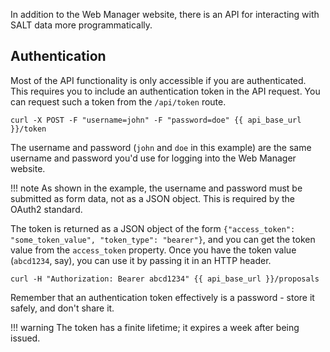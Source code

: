 In addition to the Web Manager website, there is an API for interacting with SALT data more programmatically.

## Authentication

Most of the API functionality is only accessible if you are authenticated. This requires you to include an authentication token in the API request. You can request such a token from the `/api/token` route.

```shell
curl -X POST -F "username=john" -F "password=doe" {{ api_base_url }}/token
```

The username and password (`john` and `doe` in this example) are the same username and password you'd use for logging into the Web Manager website.

!!! note
    As shown in the example, the username and password must be submitted as form data, not as a JSON object. This is required by the OAuth2 standard.

The token is returned as a JSON object of the form `{"access_token": "some_token_value", "token_type": "bearer"}`, and you can get the token value from the `access_token` property. Once you have the token value (`abcd1234`, say), you can use it by passing it in an HTTP header.

```shell
curl -H "Authorization: Bearer abcd1234" {{ api_base_url }}/proposals
```

Remember that an authentication token effectively is a password - store it safely, and don't share it.

!!! warning
    The token has a finite lifetime; it expires a week after being issued.
